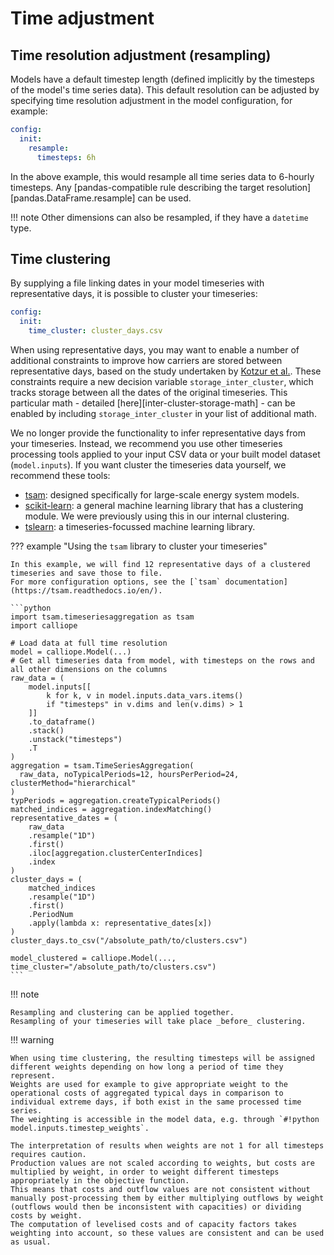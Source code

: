 
# Time adjustment

## Time resolution adjustment (resampling)

Models have a default timestep length (defined implicitly by the timesteps of the model's time series data).
This default resolution can be adjusted by specifying time resolution adjustment in the model configuration, for example:

```yaml
config:
  init:
    resample:
      timesteps: 6h
```

In the above example, this would resample all time series data to 6-hourly timesteps.
Any [pandas-compatible rule describing the target resolution][pandas.DataFrame.resample] can be used.

!!! note
    Other dimensions can also be resampled, if they have a `datetime` type.

## Time clustering

By supplying a file linking dates in your model timeseries with representative days, it is possible to cluster your timeseries:

```yaml
config:
  init:
    time_cluster: cluster_days.csv
```

When using representative days, you may want to enable a number of additional constraints to improve how carriers are stored between representative days, based on the study undertaken by [Kotzur et al.](https://doi.org/10.1016/j.apenergy.2018.01.023).
These constraints require a new decision variable `storage_inter_cluster`, which tracks storage between all the dates of the original timeseries.
This particular math - detailed [here][inter-cluster-storage-math] - can be enabled by including `storage_inter_cluster` in your list of additional math.

We no longer provide the functionality to infer representative days from your timeseries.
Instead, we recommend you use other timeseries processing tools applied to your input CSV data or your built model dataset (`model.inputs`).
If you want cluster the timeseries data yourself, we recommend these tools:

* [tsam](https://github.com/FZJ-IEK3-VSA/tsam): designed specifically for large-scale energy system models.
* [scikit-learn](https://scikit-learn.org/stable/): a general machine learning library that has a clustering module.
We were previously using this in our internal clustering.
* [tslearn](https://tslearn.readthedocs.io/en/stable/index.html): a timeseries-focussed machine learning library.

??? example "Using the `tsam` library to cluster your timeseries"

    In this example, we will find 12 representative days of a clustered timeseries and save those to file.
    For more configuration options, see the [`tsam` documentation](https://tsam.readthedocs.io/en/).

    ```python
    import tsam.timeseriesaggregation as tsam
    import calliope

    # Load data at full time resolution
    model = calliope.Model(...)
    # Get all timeseries data from model, with timesteps on the rows and all other dimensions on the columns
    raw_data = (
        model.inputs[[
            k for k, v in model.inputs.data_vars.items()
            if "timesteps" in v.dims and len(v.dims) > 1
        ]]
        .to_dataframe()
        .stack()
        .unstack("timesteps")
        .T
    )
    aggregation = tsam.TimeSeriesAggregation(
      raw_data, noTypicalPeriods=12, hoursPerPeriod=24, clusterMethod="hierarchical"
    )
    typPeriods = aggregation.createTypicalPeriods()
    matched_indices = aggregation.indexMatching()
    representative_dates = (
        raw_data
        .resample("1D")
        .first()
        .iloc[aggregation.clusterCenterIndices]
        .index
    )
    cluster_days = (
        matched_indices
        .resample("1D")
        .first()
        .PeriodNum
        .apply(lambda x: representative_dates[x])
    )
    cluster_days.to_csv("/absolute_path/to/clusters.csv")

    model_clustered = calliope.Model(..., time_cluster="/absolute_path/to/clusters.csv")
    ```

!!! note

    Resampling and clustering can be applied together.
    Resampling of your timeseries will take place _before_ clustering.

!!! warning

    When using time clustering, the resulting timesteps will be assigned different weights depending on how long a period of time they represent.
    Weights are used for example to give appropriate weight to the operational costs of aggregated typical days in comparison to individual extreme days, if both exist in the same processed time series.
    The weighting is accessible in the model data, e.g. through `#!python model.inputs.timestep_weights`.

    The interpretation of results when weights are not 1 for all timesteps requires caution.
    Production values are not scaled according to weights, but costs are multiplied by weight, in order to weight different timesteps appropriately in the objective function.
    This means that costs and outflow values are not consistent without manually post-processing them by either multiplying outflows by weight (outflows would then be inconsistent with capacities) or dividing costs by weight.
    The computation of levelised costs and of capacity factors takes weighting into account, so these values are consistent and can be used as usual.
